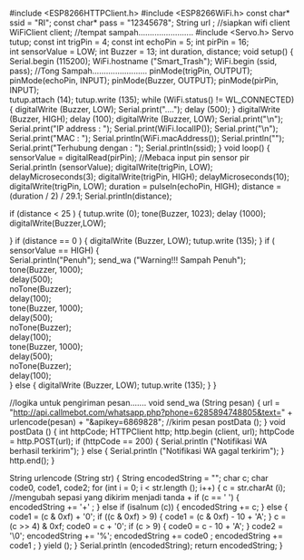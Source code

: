 #include <ESP8266HTTPClient.h>
#include <ESP8266WiFi.h>
const char* ssid = "RI";
const char* pass = "12345678";
String url ;
//siapkan wifi client
WiFiClient client;
//tempat sampah........................
#include <Servo.h>
Servo tutup;
const int trigPin = 4;
const int echoPin = 5;
int pirPin = 16;                           
int sensorValue = LOW; 
int Buzzer = 13;
int duration, distance;
void setup() {
  Serial.begin (115200);
  WiFi.hostname ("Smart_Trash");
  WiFi.begin (ssid, pass);
  //Tong Sampah........................
  pinMode(trigPin, OUTPUT);
  pinMode(echoPin, INPUT);
  pinMode(Buzzer, OUTPUT);
  pinMode(pirPin, INPUT);    
  tutup.attach (14);
  tutup.write (135);
  while (WiFi.status() != WL_CONNECTED) {
        digitalWrite (Buzzer, LOW);
    Serial.print("....");
    delay (500);
  }
    digitalWrite (Buzzer, HIGH);
    delay (100);
    digitalWrite (Buzzer, LOW);
  Serial.print("\n");
  Serial.print("IP address : ");
  Serial.print(WiFi.localIP());
  Serial.print("\n");
  Serial.print("MAC : ");
  Serial.println(WiFi.macAddress());
  Serial.println("");
  Serial.print("Terhubung dengan : ");
  Serial.println(ssid);
}
void loop() {
  sensorValue = digitalRead(pirPin);         //Mebaca input pin sensor pir
  Serial.println (sensorValue);
  digitalWrite(trigPin, LOW);
  delayMicroseconds(3);
  digitalWrite(trigPin, HIGH);
  delayMicroseconds(10);
  digitalWrite(trigPin, LOW);
  duration = pulseIn(echoPin, HIGH);
  distance = (duration / 2) / 29.1;
  Serial.println(distance);
  
  if (distance < 25 )
  {
    tutup.write (0);
    tone(Buzzer, 1023);
    delay (1000);
    digitalWrite(Buzzer,LOW);
    
  }
  if (distance == 0 )
  {
    digitalWrite (Buzzer, LOW);
    tutup.write (135);
  }
  if ( sensorValue == HIGH) {    
    Serial.println("Penuh");
    send_wa ("Warning!!! Sampah Penuh");
    tone(Buzzer, 1000);         
    delay(500);                             
    noTone(Buzzer);            
    delay(100);     
    tone(Buzzer, 1000);         
    delay(500);                             
    noTone(Buzzer);            
    delay(100);     
    tone(Buzzer, 1000);         
    delay(500);                             
    noTone(Buzzer);            
    delay(100);            
  }
else {
  digitalWrite (Buzzer, LOW);
    tutup.write (135);
}
}

//logika untuk pengiriman pesan.......
void send_wa (String pesan) {
  url = "http://api.callmebot.com/whatsapp.php?phone=6285894748805&text=" + urlencode(pesan) + "&apikey=6869828";
  //kirim pesan
  postData ();
}
void postData () {
  int httpCode;
  HTTPClient http;
  http.begin (client, url);
  httpCode = http.POST(url);
  if (httpCode == 200) {
    Serial.println ("Notifikasi WA berhasil terkirim");
  }
  else {
    Serial.println ("Notifikasi WA gagal terkirim");
  }
  http.end();
}

String urlencode (String str) {
  String encodedString = "";
  char c;
  char code0, code1, code2;
  for (int i = 0; i < str.length (); i++) {
    c = str.charAt (i);
    //mengubah sepasi yang dikirim menjadi tanda +
    if (c == ' ') {
      encodedString += '+' ;
    }
    else if (isalnum (c)) {
      encodedString += c;
    }
    else {
      code1 = (c & 0xf) + '0';
      if ((c & 0xf) > 9) {
        code1 = (c & 0xf) - 10 + 'A';
      }
      c = (c >> 4) & 0xf;
      code0 = c + '0';
      if (c > 9) {
        code0 = c - 10 + 'A';
      }
      code2 = '\0';
      encodedString += '%';
      encodedString += code0 ;
      encodedString += code1 ;
    }
    yield ();
  }
  Serial.println (encodedString);
  return encodedString;
}

